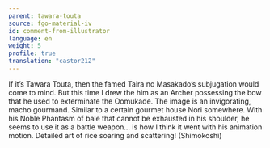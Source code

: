 ```yaml
---
parent: tawara-touta
source: fgo-material-iv
id: comment-from-illustrator
language: en
weight: 5
profile: true
translation: "castor212"
---
```


If it’s Tawara Touta, then the famed Taira no Masakado’s subjugation would come to mind. But this time I drew the him as an Archer possessing the bow that he used to exterminate the Oomukade. The image is an invigorating, macho gourmand. Similar to a certain gourmet house Nori somewhere. With his Noble Phantasm of bale that cannot be exhausted in his shoulder, he seems to use it as a battle weapon… is how I think it went with his animation motion. Detailed art of rice soaring and scattering! (Shimokoshi)
